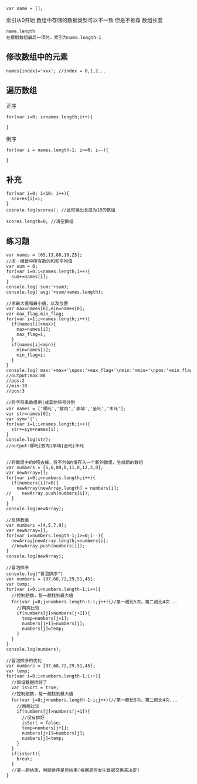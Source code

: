     var name = [];

索引从0开始
数组中存储的数据类型可以不一致
但是不推荐
数组长度

    name.length
    在提取数组最后一项时，索引为name.length-1
    
    
## **修改数组中的元素**

    names[index]='xxx'; //index = 0,1,2...
    
## **遍历数组**

正序

    for(var i=0; i<names.length;i++){
    
    }

倒序

    for(var i = names.length-1; i>=0; i--){
    
    }

## **补充**

    for(var i=0; i<10; i++){
      scores[i]=i;
    }
    cosnole.log(scores); //此时输出长度为10的数组
    
    scores.length=0; //清空数组

## **练习题**
    var names = [65,13,88,10,25];
    //求一组数中所有数的和和平均值
    var sum = 0;
    for(var i=0;i<names.length;i++){
      sum+=names[i];
    }
    console.log('sum:'+sum);
    console.log('avg:'+sum/names.length);

    //求最大值和最小值，以及位置
    var max=names[0],min=names[0];
    var max_flag,min_flag;
    for(var i=1;i<names.length;i++){
      if(names[i]>max){
        max=names[i];
        max_flag=i;
      }
      if(names[i]<min){
        min=names[i];
        min_flag=i;
      }
    }
    console.log('max:'+max+'\npos:'+max_flag+'\nmin:'+min+'\npos:'+min_flag);
    //output:max:88
    //pos:2
    //min:10
    //pos:3

    //将字符串数组用|或其他符号分割
    var names = ['哪吒','敖丙','李靖','金吒','木吒'];
    var str=names[0];
    var sym='|';
    for(var i=1;i<names.length;i++){
      str+=sym+names[i];
    }
    console.log(str);
    //output:哪吒|敖丙|李靖|金吒|木吒


    //将数组中的0项去掉，将不为0的值存入一个新的数组，生成新的数组
    var numbers = [5,6,89,0,11,0,12,3,0];
    var newArray=[];
    for(var i=0;i<numbers.length;i++){
      if(numbers[i]!=0){
        newArray[newArray.length] = numbers[i];
    //    newArray.push(numbers[i]);
      }
    }
    console.log(newArray);

    //反转数组
    var numbers =[4,5,7,9];
    var newArray=[];
    for(var i=numbers.length-1;i>=0;i--){
      newArray[newArray.length]=numbers[i];
      //newArray.push(numbers[i]);
    }
    console.log(newArray);
    
    //冒泡排序
    console.log("冒泡排序")
    var numbers = [97,68,72,29,51,45];
    var temp;
    for(var i=0;i<numbers.length-1;i++){
      //控制趟数，每一趟找到最大值
      for(var j=0;j<numbers.length-1-i;j++){//第一趟比5次，第二趟比4次...
        //两两比较
        if(numbers[j]>numbers[j+1]){
          temp=numbers[j+1];
          numbers[j+1]=numbers[j];
          numbers[j]=temp;
        }
      }
    }
    console.log(numbers);

    //冒泡排序的优化
    var numbers = [97,68,72,29,51,45];
    var temp;
    for(var i=0;i<numbers.length-1;i++){
      //假设数据排好了
      var isSort = true;
      //控制趟数，每一趟找到最大值
      for(var j=0;j<numbers.length-1-i;j++){//第一趟比5次，第二趟比4次...
        //两两比较
        if(numbers[j]>numbers[j+1]){
          //没有排好
          isSort = false;
          temp=numbers[j+1];
          numbers[j+1]=numbers[j];
          numbers[j]=temp;
        }
      }
      if(isSort){
        break;
      }
      //某一趟结束，判断排序是否结束(根据是否发生数据交换来决定)
    }

